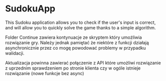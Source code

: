 # SudokuApp
This Sudoku application allows you to check if the user's input is correct, and will allow you to quickly solve the game thanks to a simple algorithm.

Folder Continue zawiera kontynuacje ze skryptem który umożliwia rozwiązanie gry. Należy jednak pamiętać że niektóre z funkcji działają asynchronicznie przez co mogę powodować problemy w przypadku walidacji. 

Aktualizacja powinna zawierać połączenie z API które umożliwi rozwiązanie z uprzednim sprawdzeniem po stronie klienta czy w ogóle istnieje rozwiązanie (nowe funkcje bez async)
